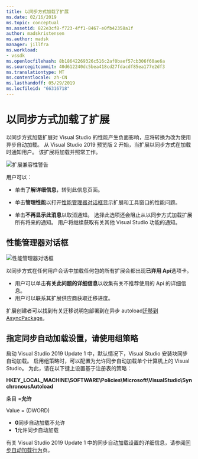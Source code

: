 ```yaml
---
title: 以同步方式加载了扩展
ms.date: 02/16/2019
ms.topic: conceptual
ms.assetid: 822e3cf8-f723-4ff1-8467-e0fb42358a1f
author: madskristensen
ms.author: madsk
manager: jillfra
ms.workload:
- vssdk
ms.openlocfilehash: 8b18642269326c516c2af0baef57cb306f60ae6a
ms.sourcegitcommit: 40d612240dc5bea418cd27fdacdf85ea177e2df3
ms.translationtype: MT
ms.contentlocale: zh-CN
ms.lasthandoff: 05/29/2019
ms.locfileid: "66316718"
---
```

# <a name="synchronously-autoloaded-extensions"></a>以同步方式加载了扩展

以同步方式加载扩展对 Visual Studio 的性能产生负面影响，应将转换为改为使用异步自动加载。 从 Visual Studio 2019 预览版 2 开始，当扩展以同步方式在加载时通知用户。 该扩展将加载并照常工作。

![扩展兼容性警告](media/extension-compatibility-warning.png)

用户可以：

- 单击**了解详细信息**，转到此信息页面。

- 单击**管理性能**以打开[性能管理器对话框](#performance-manager-dialog)显示扩展和工具窗口的性能问题。

- 单击**不再显示此消息**以取消通知。 选择此选项还会阻止从以同步方式加载扩展所有将来的通知。 用户将继续获取有关其他 Visual Studio 功能的通知。

## <a name="performance-manager-dialog"></a>性能管理器对话框

![性能管理器对话框](media/performance-manager.png)

以同步方式在任何用户会话中加载任何包的所有扩展会都出现**已弃用 Api**选项卡。

* 用户可以单击**有关此问题的详细信息**以收集有关不推荐使用的 Api 的详细信息。
* 用户可以联系其扩展供应商获取迁移进度。

扩展创建者可以找到有关迁移说明包部署到在异步 autoload[迁移到 AsyncPackage](https://github.com/Microsoft/VSSDK-Extensibility-Samples/tree/master/AsyncPackageMigration)。

## <a name="specify-synchronous-autoload-settings-using-group-policy"></a>指定同步自动加载设置，请使用组策略

启动 Visual Studio 2019 Update 1 中，默认情况下，Visual Studio 安装块同步自动加载。 启用组策略时，可以配置为允许同步自动加载单个计算机上的 Visual Studio。 为此，请在以下键上设置基于注册表的策略：

**HKEY_LOCAL_MACHINE\SOFTWARE\Policies\Microsoft\VisualStudio\SynchronousAutoload**

条目 =**允许**

Value = (DWORD)
* **0**同步自动加载不允许
* **1**允许同步自动加载

有关 Visual Studio 2019 Update 1 中的同步自动加载设置的详细信息，请参阅[同步自动加载行为](https://aka.ms/AA52xzw)页。
